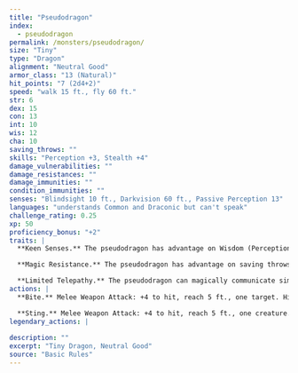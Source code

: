 ```yaml
---
title: "Pseudodragon"
index:
  - pseudodragon
permalink: /monsters/pseudodragon/
size: "Tiny"
type: "Dragon"
alignment: "Neutral Good"
armor_class: "13 (Natural)"
hit_points: "7 (2d4+2)"
speed: "walk 15 ft., fly 60 ft."
str: 6
dex: 15
con: 13
int: 10
wis: 12
cha: 10
saving_throws: ""
skills: "Perception +3, Stealth +4"
damage_vulnerabilities: ""
damage_resistances: ""
damage_immunities: ""
condition_immunities: ""
senses: "Blindsight 10 ft., Darkvision 60 ft., Passive Perception 13"
languages: "understands Common and Draconic but can't speak"
challenge_rating: 0.25
xp: 50
proficiency_bonus: "+2"
traits: |
  **Keen Senses.** The pseudodragon has advantage on Wisdom (Perception) checks that rely on sight, hearing, or smell.

  **Magic Resistance.** The pseudodragon has advantage on saving throws against spells and other magical effects.

  **Limited Telepathy.** The pseudodragon can magically communicate simple ideas, emotions, and images telepathically with any creature within 100 ft. of it that can understand a language.
actions: |
  **Bite.** Melee Weapon Attack: +4 to hit, reach 5 ft., one target. Hit: 4 (1d4 + 2) piercing damage.

  **Sting.** Melee Weapon Attack: +4 to hit, reach 5 ft., one creature. Hit: 4 (1d4 + 2) piercing damage, and the target must succeed on a DC 11 Constitution saving throw or become poisoned for 1 hour. If the saving throw fails by 5 or more, the target falls unconscious for the same duration, or until it takes damage or another creature uses an action to shake it awake.  
legendary_actions: |
  
description: ""
excerpt: "Tiny Dragon, Neutral Good"
source: "Basic Rules"
---
```


